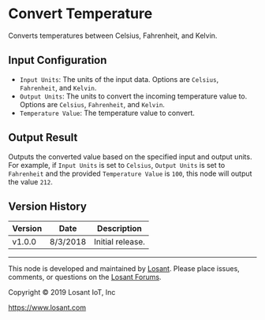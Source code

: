 # Convert Temperature

Converts temperatures between Celsius, Fahrenheit, and Kelvin.

## Input Configuration

* `Input Units`: The units of the input data. Options are `Celsius`, `Fahrenheit`, and `Kelvin`.
* `Output Units`: The units to convert the incoming temperature value to. Options are `Celsius`, `Fahrenheit`, and `Kelvin`.
* `Temperature Value`: The temperature value to convert.

## Output Result

Outputs the converted value based on the specified input and output units. For example, if `Input Units` is set to `Celsius`, `Output Units` is set to `Fahrenheit` and the provided `Temperature Value` is `100`, this node will output the value `212`.

## Version History

| Version | Date | Description |
| ------- | -------- | ---------------- |
| v1.0.0  | 8/3/2018 | Initial release. |

---

This node is developed and maintained by [Losant](https://www.losant.com). Please place issues, comments, or questions on the [Losant Forums](https://forums.losant.com).

Copyright © 2019 Losant IoT, Inc

<https://www.losant.com>